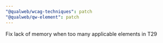 ```yaml
---
"@qualweb/wcag-techniques": patch
"@qualweb/qw-element": patch
---
```


Fix lack of memory when too many applicable elements in T29
